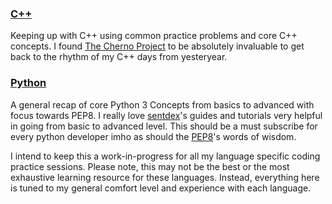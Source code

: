 ### [C++](https://github.com/aninoy/interviews/tree/master/C++)
Keeping up with C++ using common practice problems and core C++ concepts.
I found [The Cherno Project](https://www.youtube.com/user/TheChernoProject) to be absolutely invaluable to get back to the rhythm of my C++ days from yesteryear.

### [Python](https://github.com/aninoy/interviews/tree/master/python)
A general recap of core Python 3 Concepts from basics to advanced with focus towards PEP8. I really love [sentdex](https://www.youtube.com/user/sentdex)'s guides and tutorials very helpful in going from basic to advanced level. This should be a must subscribe for every python developer imho as should the [PEP8](https://www.python.org/dev/peps/pep-0008/)'s words of wisdom.


I intend to keep this a work-in-progress for all my language specific coding practice sessions. Please note, this may not be the best or the most exhaustive learning resource for these languages. Instead, everything here is tuned to my general comfort level and experience with each language.
